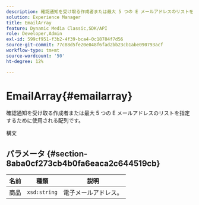 ```yaml
---
description: 確認通知を受け取る作成者または最大 5 つの E メールアドレスのリストを指定するために使用される配列です。
solution: Experience Manager
title: EmailArray
feature: Dynamic Media Classic,SDK/API
role: Developer,Admin
exl-id: 599cf951-f3b2-4f39-bca4-0c18784f7d56
source-git-commit: 77c88d5fe20e048f6fad2bb23cb1abe090793acf
workflow-type: tm+mt
source-wordcount: '50'
ht-degree: 12%

---
```


# EmailArray{#emailarray}

確認通知を受け取る作成者または最大 5 つの E メールアドレスのリストを指定するために使用される配列です。

構文

## パラメータ {#section-8aba0cf273cb4b0fa6eaca2c644519cb}

| 名前 | 種類 | 説明 |
|---|---|---|
| 商品 | `xsd:string` | 電子メールアドレス。 |

